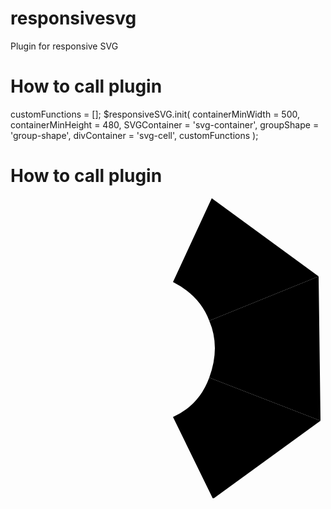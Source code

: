# responsivesvg
Plugin for responsive SVG

# How to call plugin

customFunctions = [];
$responsiveSVG.init(
  containerMinWidth = 500,
  containerMinHeight = 480,
  SVGContainer = 'svg-container',
  groupShape = 'group-shape',
  divContainer = 'svg-cell',
  customFunctions
);

# How to call plugin
<div class="col-md-6" id="svg-cell">
    <svg
      version="1.1"
      baseprofile="full"
      xmlns="http://www.w3.org/2000/svg"
      xmlns:xlink="http://www.w3.org/1999/xlink"
      xmlns:ev="http://www.w3.org/2001/xml-events"
      id="svg-container"
      width="500" 
      height="480"
      viewBox="-100 0 500 480"
      preserveAspectRatio="xMidYMid meet"
    >     
      <g id="group-shape" transform="scale(1.0 1.0)">  
        <!-- POLYGON 1 -->
        <g id="polygon1" class="polygon">
          <path d="M160 134, 222 0, 393 125, 218 196 Q 203 156, 160 134"/>
        </g>
        <!-- POLYGON 2 -->
        <g id="polygon2" class="polygon">
          <path d="M218 196, 393 125, 396 356, 218 287 Q 236 238, 218 196" class="polygon"/>
        </g>
        <!-- POLYGON 3 -->
        <g id="polygon3" class="polygon">
          <path d="M218 287, 396 356, 224 481, 160 350 Q 202 331, 218 287"/>
        </g>
    </svg>
  </div>
